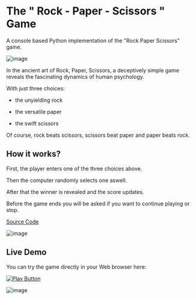 # The " Rock - Paper - Scissors " Game

A console based Python implementation of the "Rock Paper Scissors" game.

![image](https://github.com/LDeathN/RockPaperScissorsByLDeathN/assets/140381179/ed70fdf1-6bf0-47dc-83e9-0d2e9051d82d)

In the ancient art of Rock, Paper, Scissors, a deceptively simple game reveals the fascinating dynamics of human psychology.

With just three choices:

* the unyielding rock

* the versatile paper

* the swift scissors

Of course, rock beats scissors, scissors beat paper and paper beats rock.

## How it works?

First, the player enters one of the three choices above.

Then the computer randomly selects one aswell.

After that the winner is revealed and the score updates.

Before the game ends you will be asked if you want to continue playing or stop.

[Source Code](Practical_Project_Rock–Paper–Scissors.py)

![image](https://github.com/LDeathN/RockPaperScissorsByLDeathN/assets/140381179/49e0a35e-b0e7-4e20-945e-14f9a1c4a875)

## Live Demo

You can try the game directly in your Web browser here:

[<img alt="Play Button" src="https://user-images.githubusercontent.com/85368212-d027f056-fc2b-47b7-bfad-8ff8a3aa7688.png" />](https://replit.com/@somaxy/Rock-Paper-Scissors-Game#main.py)

![image](https://github.com/LDeathN/RockPaperScissorsByLDeathN/assets/140381179/5d4c01a5-1701-467b-a0ae-f39665c8eba1)

